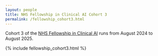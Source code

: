 ```yaml
---
layout: people 
title: NHS Fellowship in Clinical AI Cohort 3
permalink: /fellowship_cohort3.html
---
```


 Cohort 3 of the [NHS Fellowship in Clinical AI](/fellowship.html) runs from August 2024 to August 2025.

 {% include fellowship_cohort3.html %}